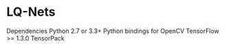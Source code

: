 # LQ-Nets

Dependencies
Python 2.7 or 3.3+
Python bindings for OpenCV
TensorFlow >= 1.3.0
TensorPack
